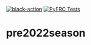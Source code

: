 [![black-action](https://github.com/FRC-1721/pre2022season/actions/workflows/black-formatter.yml/badge.svg)](https://github.com/FRC-1721/pre2022season/actions/workflows/black-formatter.yml)
[![PyFRC Tests](https://github.com/FRC-1721/pre2022season/actions/workflows/pyfrc-tests.yml/badge.svg)](https://github.com/FRC-1721/pre2022season/actions/workflows/pyfrc-tests.yml)

# pre2022season
